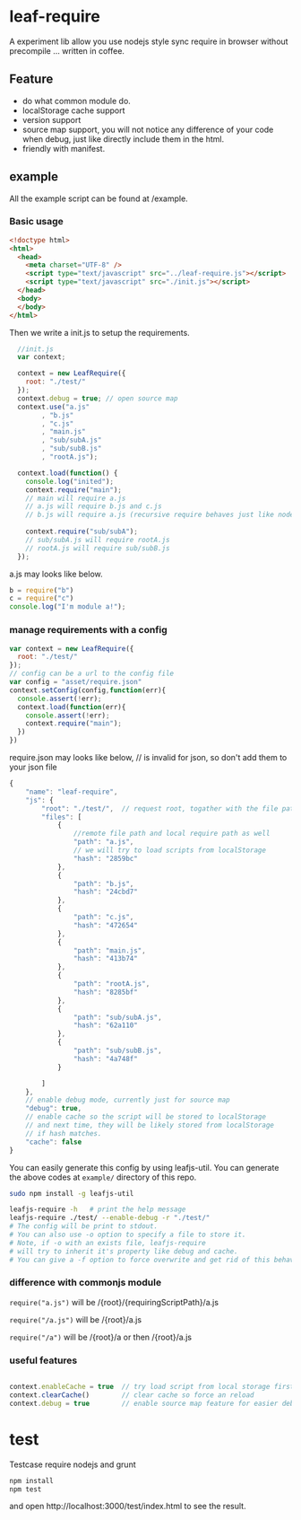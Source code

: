 # leaf-require

A experiment lib allow you use nodejs style sync require in browser without precompile ... written in coffee. 

## Feature
* do what common module do.
* localStorage cache support
* version support
* source map support, you will not notice any difference of your code when debug, just like directly include them in the html.
* friendly with manifest.

## example

All the example script can be found at /example.

### Basic usage
```html
<!doctype html>
<html>
  <head>
    <meta charset="UTF-8" />
    <script type="text/javascript" src="../leaf-require.js"></script>
    <script type="text/javascript" src="./init.js"></script>
  </head>
  <body>
  </body>
</html>
```

Then we write a init.js to setup the requirements.

```javascript
  //init.js
  var context;

  context = new LeafRequire({
    root: "./test/"
  });
  context.debug = true; // open source map
  context.use("a.js"
        , "b.js"
        , "c.js"
        , "main.js"
        , "sub/subA.js"
        , "sub/subB.js"
        , "rootA.js");

  context.load(function() {
    console.log("inited");
    context.require("main");
    // main will require a.js 
    // a.js will require b.js and c.js
    // b.js will require a.js (recursive require behaves just like nodejs)
    
    context.require("sub/subA");
    // sub/subA.js will require rootA.js
    // rootA.js will require sub/subB.js
  });
```

a.js may looks like below.

```javascript
b = require("b")
c = require("c")
console.log("I'm module a!");
```

### manage requirements with a config
```javascript
var context = new LeafRequire({
  root: "./test/"
});
// config can be a url to the config file
var config = "asset/require.json"
context.setConfig(config,function(err){
  console.assert(!err);
  context.load(function(err){
    console.assert(!err);
    context.require("main");
  })
})

```

require.json may looks like below, // is invalid for json, so don't add them to your json file

```javascript
{
    "name": "leaf-require",
    "js": {
        "root": "./test/",  // request root, togather with the file path we generate the request url
        "files": [
            {
                //remote file path and local require path as well
                "path": "a.js",
                // we will try to load scripts from localStorage
                "hash": "2859bc"
            },
            {
                "path": "b.js",
                "hash": "24cbd7"
            },
            {
                "path": "c.js",
                "hash": "472654"
            },
            {
                "path": "main.js",
                "hash": "413b74"
            },
            {
                "path": "rootA.js",
                "hash": "8285bf"
            },
            {
                "path": "sub/subA.js",
                "hash": "62a110"
            },
            {
                "path": "sub/subB.js",
                "hash": "4a748f"
            }

        ]
    },
    // enable debug mode, currently just for source map
    "debug": true,
    // enable cache so the script will be stored to localStorage
    // and next time, they will be likely stored from localStorage
    // if hash matches.
    "cache": false
}
```

You can easily generate this config by using leafjs-util. You can generate the above codes at ```example/``` directory of this repo.
```bash
sudo npm install -g leafjs-util

leafjs-require -h   # print the help message
leafjs-require ./test/ --enable-debug -r "./test/"
# The config will be print to stdout.
# You can also use -o option to specify a file to store it.
# Note, if -o with an exists file, leafjs-require 
# will try to inherit it's property like debug and cache.
# You can give a -f option to force overwrite and get rid of this behavior.
```

### difference with commonjs module
```require("a.js")``` will be /{root}/{requiringScriptPath}/a.js

```require("/a.js")``` will be /{root}/a.js

```require("/a")``` will be /{root}/a or then /{root}/a.js

### useful features

```javascript

context.enableCache = true  // try load script from local storage first
context.clearCache()        // clear cache so force an reload
context.debug = true        // enable source map feature for easier debug
```

# test

Testcase require nodejs and grunt

```bash
npm install
npm test
```

and open http://localhost:3000/test/index.html to see the result.